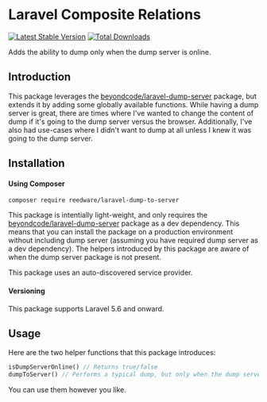 # Laravel Composite Relations

[![Latest Stable Version](https://poser.pugx.org/reedware/laravel-dump-to-server/v)](//packagist.org/packages/reedware/laravel-dump-to-server)
[![Total Downloads](https://poser.pugx.org/reedware/laravel-dump-to-server/downloads)](//packagist.org/packages/reedware/laravel-dump-to-server)

Adds the ability to dump only when the dump server is online.

## Introduction

This package leverages the [beyondcode/laravel-dump-server](https://github.com/beyondcode/laravel-dump-server) package, but extends it by adding some globally available functions. While having a dump server is great, there are times where I've wanted to change the content of dump if it's going to the dump server versus the browser. Additionally, I've also had use-cases where I didn't want to dump at all unless I knew it was going to the dump server.

## Installation

#### Using Composer

```
composer require reedware/laravel-dump-to-server
```

This package is intentially light-weight, and only requires the [beyondcode/laravel-dump-server](https://github.com/beyondcode/laravel-dump-server) package as a dev dependency. This means that you can install the package on a production environment without including dump server (assuming you have required dump server as a dev dependency). The helpers introduced by this package are aware of when the dump server package is not present.

This package uses an auto-discovered service provider.

#### Versioning

This package supports Laravel 5.6 and onward.

## Usage

Here are the two helper functions that this package introduces:

```php
isDumpServerOnline() // Returns true/false
dumpToServer() // Performs a typical dump, but only when the dump server is online
```

You can use them however you like.
